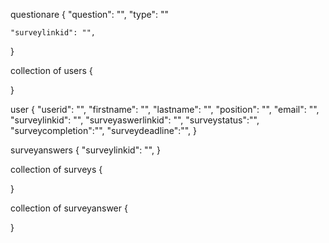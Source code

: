  questionare
 {
    "question": "",
    "type": ""

    "surveylinkid": "",
 }

 collection of users 
 {

 }

 user 
 {
    "userid": "",
    "firstname": "",
    "lastname": "",
    "position": "",
    "email": "",
    "surveylinkid": "",
    "surveyaswerlinkid": "",
    "surveystatus":"",
    "surveycompletion":"",
    "surveydeadline":"", 
 }

 surveyanswers 
 {
    "surveylinkid": "",
 }

collection of surveys
 {

 }

 collection of surveyanswer
 {
    
 }

